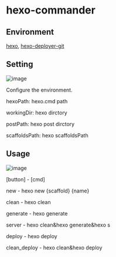 # hexo-commander

## Environment
[hexo](https://hexo.io/docs/configuration), [hexo-deployer-git](https://hexo.io/docs/one-command-deployment)


## Setting

![image](https://github.com/weloe/hexo-commander/assets/87379877/15b273cc-ef21-4276-8e18-e4a76c288bfd)

Configure the environment.

hexoPath: hexo.cmd path

workingDir: hexo dirctory

postPath: hexo post dirctory

scaffoldsPath: hexo scaffoldsPath

## Usage

![image](https://github.com/weloe/hexo-commander/assets/87379877/c09f2a84-1a89-4411-9803-07014b23bd69)

[button] - [cmd]

new - hexo new {scaffold} {name}

clean - hexo clean

generate - hexo generate

server - hexo clean&hexo generate&hexo s

deploy - hexo deploy

clean_deploy - hexo clean&hexo deploy

